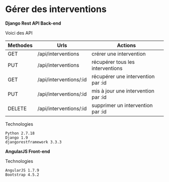 # Gérer des interventions

**Django Rest API Back-end**

Voici des API

| Methodes | Urls | Actions |
| --- | --- | --- |
| GET | /api/interventions | crérer une intervention |
| PUT  | /api/interventions | récupérer tous les interventions |
| GET | /api/interventions/:id | récupérer une intervention par :id |
| PUT  | /api/interventions/:id | mis à jour une intervention par :id |
| DELETE | /api/interventions/:id | supprimer un intervention par :id |


Technologies
```
Python 2.7.18
Django 1.9
djangorestframework 3.3.3
```

**AngularJS Front-end**

Technologies
```
AngularJS 1.7.9
Bootstrap 4.5.2
```

